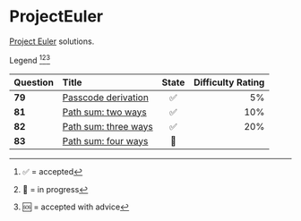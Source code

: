 # ProjectEuler
 [Project Euler](https://projecteuler.net/) solutions.

Legend [^1][^2][^3]

[^1]: ✅ = accepted
[^2]: 💬 = in progress
[^3]: 🆘 = accepted with advice

| Question | Title | State | Difficulty Rating
| :- | :- | :-: | -: |
| **79** | [Passcode derivation](https://projecteuler.net/problem=79) | ✅ | 5% |
| **81** | [Path sum: two ways](https://projecteuler.net/problem=81) | ✅ | 10% |
| **82** | [Path sum: three ways](https://projecteuler.net/problem=82) | ✅ | 20% |
| **83** | [Path sum: four ways](https://projecteuler.net/problem=83) | 💬 | |
